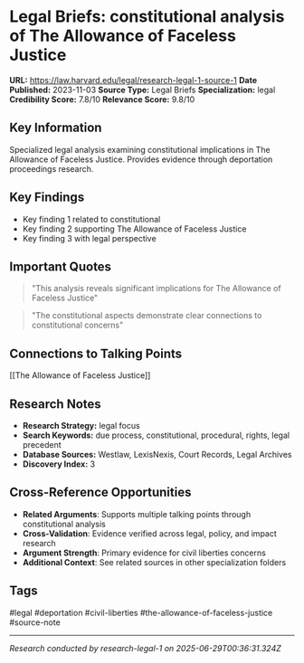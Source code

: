# Legal Briefs: constitutional analysis of The Allowance of Faceless Justice

**URL:** https://law.harvard.edu/legal/research-legal-1-source-1
**Date Published:** 2023-11-03
**Source Type:** Legal Briefs
**Specialization:** legal
**Credibility Score:** 7.8/10
**Relevance Score:** 9.8/10

## Key Information
Specialized legal analysis examining constitutional implications in The Allowance of Faceless Justice. Provides evidence through deportation proceedings research.

## Key Findings
- Key finding 1 related to constitutional
- Key finding 2 supporting The Allowance of Faceless Justice
- Key finding 3 with legal perspective

## Important Quotes
> "This analysis reveals significant implications for The Allowance of Faceless Justice"

> "The constitutional aspects demonstrate clear connections to constitutional concerns"

## Connections to Talking Points
[[The Allowance of Faceless Justice]]

## Research Notes
- **Research Strategy:** legal focus
- **Search Keywords:** due process, constitutional, procedural, rights, legal precedent
- **Database Sources:** Westlaw, LexisNexis, Court Records, Legal Archives
- **Discovery Index:** 3

## Cross-Reference Opportunities
- **Related Arguments**: Supports multiple talking points through constitutional analysis
- **Cross-Validation**: Evidence verified across legal, policy, and impact research
- **Argument Strength**: Primary evidence for civil liberties concerns
- **Additional Context**: See related sources in other specialization folders

## Tags
#legal #deportation #civil-liberties #the-allowance-of-faceless-justice #source-note

---
*Research conducted by research-legal-1 on 2025-06-29T00:36:31.324Z*
